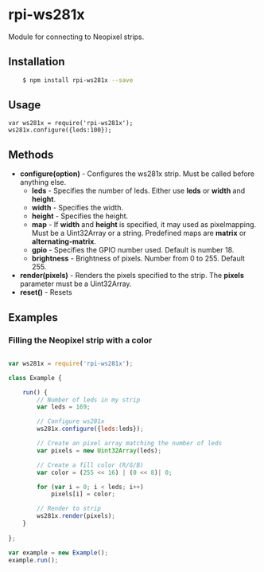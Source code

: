 # rpi-ws281x

Module for connecting to Neopixel strips.

## Installation

````bash
	$ npm install rpi-ws281x --save
````


## Usage

	var ws281x = require('rpi-ws281x');
    ws281x.configure({leds:100});

## Methods

- **configure(option)** - Configures the ws281x strip. Must be called before anything else.
	* **leds**          - Specifies the number of leds. Either use **leds** or **width** and **height**.
	* **width**         - Specifies the width.
	* **height**        - Specifies the height.
	* **map**	        - If **width** and **height** is specified, it may used as pixelmapping. Must be a Uint32Array or a string.
			              Predefined maps are **matrix** or **alternating-matrix**.
	* **gpio**          - Specifies the GPIO number used. Default is number 18.
	* **brightness**    - Brightness of pixels. Number from 0 to 255. Default 255.
- **render(pixels)**    - Renders the pixels specified to the strip. The **pixels** parameter must be a Uint32Array.
- **reset()**           - Resets 


## Examples

### Filling the Neopixel strip with a color

````javascript

var ws281x = require('rpi-ws281x');

class Example {

    run() {
        // Number of leds in my strip
        var leds = 169;

        // Configure ws281x
        ws281x.configure({leds:leds});

        // Create an pixel array matching the number of leds
        var pixels = new Uint32Array(leds);

        // Create a fill color (R/G/B)
        var color = (255 << 16) | (0 << 8)| 0;

        for (var i = 0; i < leds; i++)
            pixels[i] = color;

        // Render to strip
        ws281x.render(pixels);
    }
    
};

var example = new Example();
example.run();

````
